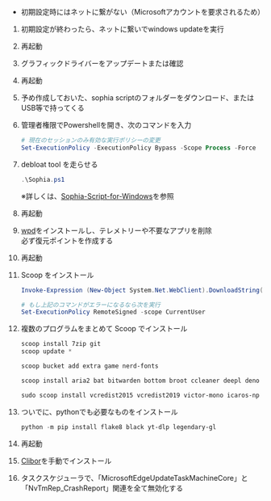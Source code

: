 * 初期設定時にはネットに繋がない（Microsoftアカウントを要求されるため）

1. 初期設定が終わったら、ネットに繋いでwindows updateを実行
2. 再起動
3. グラフィックドライバーをアップデートまたは確認
4. 再起動
5. 予め作成しておいた、sophia scriptのフォルダーをダウンロード、またはUSB等で持ってくる
6. 管理者権限でPowershellを開き、次のコマンドを入力
    ```Powershell
    # 現在のセッションのみ有効な実行ポリシーの変更
    Set-ExecutionPolicy -ExecutionPolicy Bypass -Scope Process -Force
    ```
7. debloat tool を走らせる
    ```Powershell
    .\Sophia.ps1
    ```
    ※詳しくは、[Sophia-Script-for-Windows](https://github.com/farag2/Sophia-Script-for-Windows)を参照
8. 再起動

9. [wpd](https://wpd.app/)をインストールし、テレメトリーや不要なアプリを削除  
    必ず復元ポイントを作成する
10. 再起動
11. Scoop をインストール
    ```Powershell
    Invoke-Expression (New-Object System.Net.WebClient).DownloadString('https://get.scoop.sh')

    # もし上記のコマンドがエラーになるなら次を実行
    Set-ExecutionPolicy RemoteSigned -scope CurrentUser
    ```
12. 複数のプログラムをまとめて Scoop でインストール
    ```Powershell
    scoop install 7zip git
    scoop update *

    scoop bucket add extra game nerd-fonts

    scoop install aria2 bat bitwarden bottom broot ccleaner deepl deno dust everything exifcleaner fd ffmpeg flac foobar2000 freetube fzf gallery-dl gimp git github gitui go hwinfo imageglass julia less lightbulb losslesscut lsd mailspring mpv neovim nu playnite python ripgrep sharex sqlitebrowser starship streamlink streamlink-twitch-gui sudo tldr touch trilium typora ungoogled-chromium vscodium-portable waterfox-current zoxide

    sudo scoop install vcredist2015 vcredist2019 victor-mono icaros-np Meslo-NF FiraCode
    ```
13. ついでに、pythonでも必要なものをインストール
    ```powershell
    python -m pip install flake8 black yt-dlp legendary-gl
    ```
14. 再起動
15. [Clibor](https://forest.watch.impress.co.jp/library/software/clibor/)を手動でインストール
16. タスクスケジューラで、「MicrosoftEdgeUpdateTaskMachineCore」と「NvTmRep_CrashReport」関連を全て無効化する
